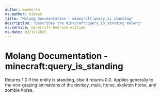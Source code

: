 ```yaml
---
author: mammerla
ms.author: mikeam
title: "Molang Documentation - minecraft:query_is_standing"
description: "Describes the minecraft:query_is_standing molang"
ms.service: minecraft-bedrock-edition
ms.date: 02/11/2025 
---
```


# Molang Documentation - minecraft:query_is_standing

Returns 1.0 if the entity is standing, else it returns 0.0. Applies generally to the non-grazing animations of the donkey, mule, horse, skeleton horse, and zombie horse.
